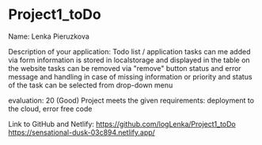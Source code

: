 ﻿# Project1_toDo
Name: Lenka Pieruzkova

Description of your application:
  Todo list / application
  tasks can me added via form
  information is stored in localstorage and displayed in the table on the website
  tasks can be removed via "remove" button
  status and 
  error message and handling in case of missing information or 
  priority and status of the task can be selected from drop-down menu

evaluation:
  20 (Good)	
  Project meets the given requirements: deployment to the cloud, error free code

Link to GitHub and Netlify:
  https://github.com/logLenka/Project1_toDo
  https://sensational-dusk-03c894.netlify.app/

